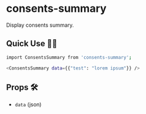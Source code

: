 # consents-summary

Display consents summary. 

## Quick Use :running_woman:‍

```sh
import ConsentsSummary from 'consents-summary';

<ConsentsSummary data={{"test": "lorem ipsum"}} />
```

## Props :hammer_and_wrench:
- `data` (json)
  

